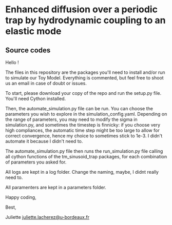 # Enhanced diffusion over a periodic trap by hydrodynamic coupling to an elastic mode
## Source codes

Hello !

The files in this repository are the packages you'll need to install and/or run to simulate our Toy Model.
Everything is commented, but feel free to shoot us an email in case of doubt or issues.

To start, please download your copy of the repo and run the setup.py file. You'll need Cython installed.

Then, the automate_simulation.py file can be run. You can choose the parameters you wish to explore in the simulation_config.yaml.
Depending on the range of parameters, you may need to modify the sigma in simulation.py, and sometimes the timestep is finnicky: if you choose very high compliances, the automatic time step might be too large to allow for correct convergence, hence my choice to sometimes stick to 1e-3.
I didn't automate it because I didn't need to.

The automate_simulation.py file then runs the run_simulation.py file calling all cython functions of the tm_sinusoid_trap packages, for each combination of parameters you asked for.

All logs are kept in a log folder. Change the naming, maybe, I didnt really need to.

All paramenters are kept in a parameters folder.

Happy coding,

Best,

Juliette
juliette.lacherez@u-bordeaux.fr
